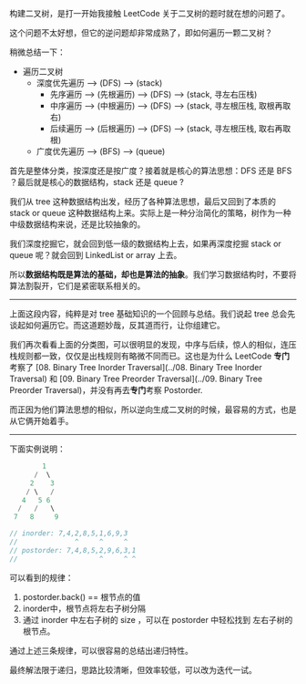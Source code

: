 构建二叉树，是打一开始我接触 LeetCode 关于二叉树的题时就在想的问题了。

这个问题不太好想，但它的逆问题却非常成熟了，即如何遍历一颗二叉树？

稍微总结一下：

- 遍历二叉树
    - 深度优先遍历 --> (DFS) --> (stack)
        - 先序遍历 --> (先根遍历) --> (DFS) --> (stack, 寻左右压栈)
        - 中序遍历 --> (中根遍历) --> (DFS) --> (stack, 寻左根压栈, 取根再取右)
        - 后续遍历 --> (后根遍历) --> (DFS) --> (stack, 寻左根压栈, 取右再取根)
    - 广度优先遍历 --> (BFS) --> (queue)

首先是整体分类，按深度还是按广度？接着就是核心的算法思想：DFS 还是 BFS ？最后就是核心的数据结构，stack 还是 queue ?

我们从 tree 这种数据结构出发，经历了各种算法思想，最后又回到了本质的 stack or queue 这种数据结构上来。实际上是一种分治简化的策略，树作为一种中级数据结构来说，还是比较抽象的。

我们深度挖掘它，就会回到低一级的数据结构上去，如果再深度挖掘 stack or queue 呢？就会回到 LinkedList or array 上去。

所以**数据结构既是算法的基础，却也是算法的抽象**。我们学习数据结构时，不要将算法割裂开，它们是紧密联系相关的。

-----

上面这段内容，纯粹是对 tree 基础知识的一个回顾与总结。我们说起 tree 总会先谈起如何遍历它。而这道题妙哉，反其道而行，让你组建它。

我们再次看看上面的分类图，可以很明显的发现，中序与后续，惊人的相似，连压栈规则都一致，仅仅是出栈规则有略微不同而已。这也是为什么 LeetCode **专门**考察了 [08. Binary Tree Inorder Traversal](../08. Binary Tree Inorder Traversal) 和 [09. Binary Tree Preorder Traversal](../09. Binary Tree Preorder Traversal)，并没有再去**专门**考察 Postorder.

而正因为他们算法思想的相似，所以逆向生成二叉树的时候，最容易的方式，也是从它俩开始着手。

-----

下面实例说明：

```cpp
        1
      /  \
     2    3
    / \   /
   4   5 6
  /   /   \
 7   8     9

// inorder: 7,4,2,8,5,1,6,9,3
//              ^     ^     ^
// postorder: 7,4,8,5,2,9,6,3,1
//                    ^     ^ ^
```

可以看到的规律：

1. postorder.back() == 根节点的值
2. inorder中，根节点将左右子树分隔
3. 通过 inorder 中左右子树的 size ，可以在 postorder 中轻松找到 左右子树的根节点。

通过上述三条规律，可以很容易的总结出递归特性。

最终解法限于递归，思路比较清晰，但效率较低，可以改为迭代一试。
